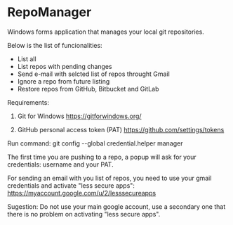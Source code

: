 # RepoManager

Windows forms application that manages your local git repositories. 

Below is the list of funcionalities:
- List all
- List repos with pending changes
- Send e-mail with selcted list of repos throught Gmail
- Ignore a repo from future listing
- Restore repos from GitHub, Bitbucket and GitLab


Requirements:
1) Git for Windows
https://gitforwindows.org/

2) GitHub personal access token (PAT)
https://github.com/settings/tokens

Run command:
git config --global credential.helper manager

The first time you are pushing to a repo, a popup will ask for your credentials: username and your PAT.


For sending an email with you list of repos, you need to use your gmail credentials and activate "less secure apps":
https://myaccount.google.com/u/2/lesssecureapps

Sugestion: Do not use your main google account, use a secondary one that there is no problem on activating "less secure apps".





